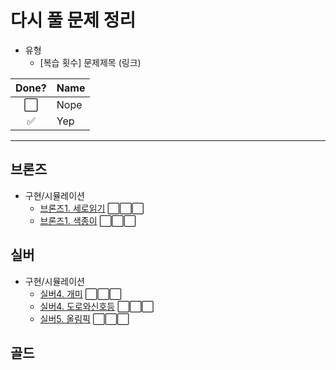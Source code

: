 # 다시 풀 문제 정리
- 유형
    - [복습 횟수] 문제제목 (링크)

Done? | Name
:---:| ---
⬜️| Nope
✅| Yep

--- 

## 브론즈

- 구현/시뮬레이션
    -  [브론즈1. 세로읽기](https://github.com/jihoGit/Algorithm/blob/main/BOJ/브론즈1.세로읽기.md) ⬜️⬜️⬜️
    -  [브론즈1. 색종이](https://github.com/jihoGit/Algorithm/blob/main/BOJ/브론즈1.색종이.md) ⬜️⬜️⬜️

## 실버
- 구현/시뮬레이션
    - [실버4. 개미](https://github.com/jihoGit/Algorithm/blob/main/BOJ/실버4.개미.md) ⬜️⬜️⬜️
    - [실버4. 도로와신호등](https://github.com/jihoGit/Algorithm/blob/main/BOJ/실버4.도로와신호등.md) ⬜️⬜️⬜️
    - [실버5. 올림픽](https://github.com/jihoGit/Algorithm/blob/main/BOJ/실버5.올림픽.md) ⬜️⬜️⬜️

## 골드